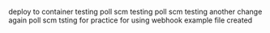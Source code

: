 deploy to container testing
poll scm testing
poll scm testing another change
again poll scm tsting for practice 
for using webhook example file created 
